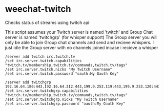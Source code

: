 weechat-twitch
==============

Checks status of streams using twitch api


This script assumes your Twitch server is named 'twitch' and Group Chat server is named 'twitchgrp' (for whisper support)
The Group server you will only be able to join Group chat channels and send and recieve whispers. I just idle the Group server with no channels joined incase i recieve a whisper
```
/server add twitch irc.twitch.tv
/set irc.server.twitch.capabilities "twitch.tv/membership,twitch.tv/commands,twitch.tv/tags"
/set irc.server.twitch.nicks "My Twitch Username"
/set irc.server.twitch.password "oauth:My Oauth Key"
```
```
/server add twitchgrp 192.16.64.180:443,192.16.64.212:443,199.9.253.119:443,199.9.253.120:443
/set irc.server.twitchgrp.capabilities "twitch.tv/membership,twitch.tv/commands,twitch.tv/tags"
/set irc.server.twitchgrp.nicks "My Twitch Username"
/set irc.server.twitchgrp.password "oauth:My Oauth Key"
```
